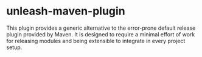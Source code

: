 # unleash-maven-plugin
This plugin provides a generic alternative to the error-prone default release plugin provided by Maven. It is designed to require a minimal effort of work for releasing modules and being extensible to integrate in every project setup.
